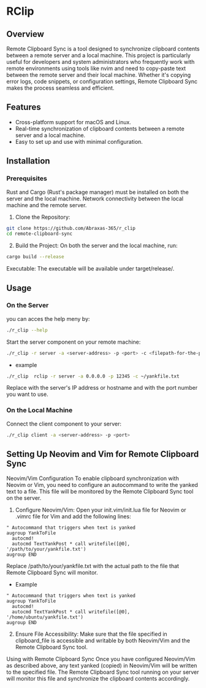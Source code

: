 # RClip

## Overview

Remote Clipboard Sync is a tool designed to synchronize clipboard contents between a remote server and a local machine. This project is particularly useful for developers and system administrators who frequently work with remote environments using tools like nvim and need to copy-paste text between the remote server and their local machine. Whether it's copying error logs, code snippets, or configuration settings, Remote Clipboard Sync makes the process seamless and efficient.

## Features

- Cross-platform support for macOS and Linux.
- Real-time synchronization of clipboard contents between a remote server and a local machine.
- Easy to set up and use with minimal configuration.

## Installation

### Prerequisites

Rust and Cargo (Rust's package manager) must be installed on both the server and the local machine.
Network connectivity between the local machine and the remote server.

1. Clone the Repository:

```sh
git clone https://github.com/Abraxas-365/r_clip
cd remote-clipboard-sync
```

2. Build the Project:
   On both the server and the local machine, run:

```sh
cargo build --release
```

Executable:
The executable will be available under target/release/.

## Usage

### On the Server

you can acces the help meny by:

```sh
./r_clip --help
```

Start the server component on your remote machine:

```sh
./r_clip -r server -a <server-address> -p <port> -c <filepath-for-the-pseado-clipboard>
```

- example

```sh
./r_clip  rclip -r server -a 0.0.0.0 -p 12345 -c ~/yankfile.txt
```

Replace <server-address> with the server's IP address or hostname and <port> with the port number you want to use.

### On the Local Machine

Connect the client component to your server:

```sh
./r_clip client -a <server-address> -p <port>
```

## Setting Up Neovim and Vim for Remote Clipboard Sync

Neovim/Vim Configuration
To enable clipboard synchronization with Neovim or Vim, you need to configure an autocommand to write the yanked text to a file. This file will be monitored by the Remote Clipboard Sync tool on the server.

1. Configure Neovim/Vim:
   Open your init.vim/init.lua file for Neovim or .vimrc file for Vim and add the following lines:

```vim
" Autocommand that triggers when text is yanked
augroup YankToFile
  autocmd!
  autocmd TextYankPost * call writefile([@0], '/path/to/your/yankfile.txt')
augroup END
```

Replace /path/to/your/yankfile.txt with the actual path to the file that Remote Clipboard Sync will monitor.

- Example

```vim
" Autocommand that triggers when text is yanked
augroup YankToFile
  autocmd!
  autocmd TextYankPost * call writefile([@0], '/home/ubuntu/yankfile.txt')
augroup END
```

2. Ensure File Accessibility:
   Make sure that the file specified in clipboard_file is accessible and writable by both Neovim/Vim and the Remote Clipboard Sync tool.

Using with Remote Clipboard Sync
Once you have configured Neovim/Vim as described above, any text yanked (copied) in Neovim/Vim will be written to the specified file. The Remote Clipboard Sync tool running on your server will monitor this file and synchronize the clipboard contents accordingly.
